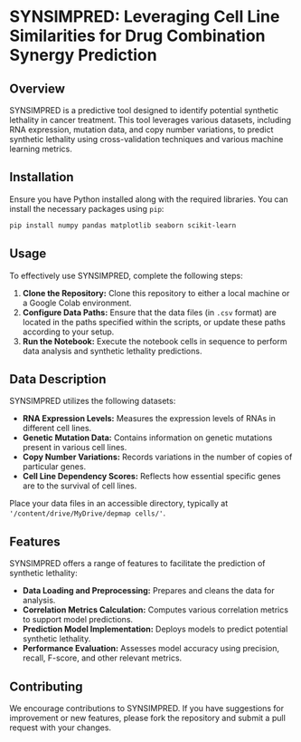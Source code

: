 
# SYNSIMPRED: Leveraging Cell Line Similarities for Drug Combination Synergy Prediction

## Overview

SYNSIMPRED is a predictive tool designed to identify potential synthetic lethality in cancer treatment. This tool leverages various datasets, including RNA expression, mutation data, and copy number variations, to predict synthetic lethality using cross-validation techniques and various machine learning metrics.

## Installation

Ensure you have Python installed along with the required libraries. You can install the necessary packages using `pip`:

```bash
pip install numpy pandas matplotlib seaborn scikit-learn
```
## Usage

To effectively use SYNSIMPRED, complete the following steps:

1. **Clone the Repository:** Clone this repository to either a local machine or a Google Colab environment.
2. **Configure Data Paths:** Ensure that the data files (in `.csv` format) are located in the paths specified within the scripts, or update these paths according to your setup.
3. **Run the Notebook:** Execute the notebook cells in sequence to perform data analysis and synthetic lethality predictions.

## Data Description

SYNSIMPRED utilizes the following datasets:

- **RNA Expression Levels:** Measures the expression levels of RNAs in different cell lines.
- **Genetic Mutation Data:** Contains information on genetic mutations present in various cell lines.
- **Copy Number Variations:** Records variations in the number of copies of particular genes.
- **Cell Line Dependency Scores:** Reflects how essential specific genes are to the survival of cell lines.

Place your data files in an accessible directory, typically at `'/content/drive/MyDrive/depmap cells/'`.

## Features

SYNSIMPRED offers a range of features to facilitate the prediction of synthetic lethality:

- **Data Loading and Preprocessing:** Prepares and cleans the data for analysis.
- **Correlation Metrics Calculation:** Computes various correlation metrics to support model predictions.
- **Prediction Model Implementation:** Deploys models to predict potential synthetic lethality.
- **Performance Evaluation:** Assesses model accuracy using precision, recall, F-score, and other relevant metrics.

## Contributing

We encourage contributions to SYNSIMPRED. If you have suggestions for improvement or new features, please fork the repository and submit a pull request with your changes.

